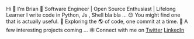Hi 👋 I’m Brian
🚀 Software Engineer | Open Source Enthusiast | Lifelong Learner 
I write code in Python, Js , Shell bla bla ...
😊 You might find one that is actually useful.
🌟 Exploring the 🌎 of code, one commit at a time.
👀 A few interesting projects coming ...
🕸 Connect with me on [Twitter](https://twitter.com/Brian__1__) [LinkedIn](https://www.linkedin.com/in/brian-kipkemboi-aa949419a)
